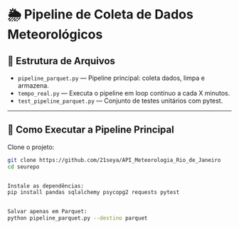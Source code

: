 # 🌦️ Pipeline de Coleta de Dados Meteorológicos

## 📂 Estrutura de Arquivos
- `pipeline_parquet.py` — Pipeline principal: coleta dados, limpa e armazena.
- `tempo_real.py` — Executa o pipeline em loop contínuo a cada X minutos.
- `test_pipeline_parquet.py` — Conjunto de testes unitários com pytest.

---

## 🚀 Como Executar a Pipeline Principal

Clone o projeto:

```bash
git clone https://github.com/21seya/API_Meteorologia_Rio_de_Janeiro
cd seurepo


Instale as dependências:
pip install pandas sqlalchemy psycopg2 requests pytest


Salvar apenas em Parquet:
python pipeline_parquet.py --destino parquet
